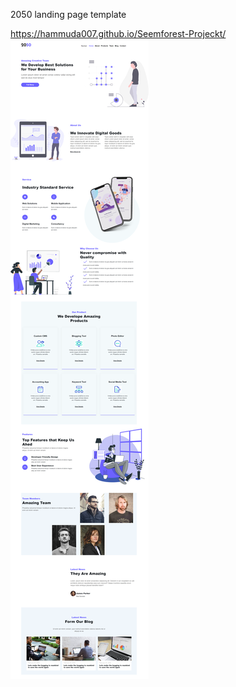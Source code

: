 2050 landing page template

https://hammuda007.github.io/Seemforest-Projeckt/
![Screenshot](https://github.com/Hammuda007/2050-landing-page-template/blob/main/screencapture-hammuda007-github-io-2050-landing-page-template-2022-10-19-14_43_22.png)

